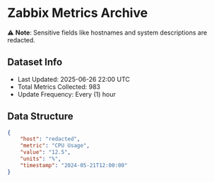 # Zabbix Metrics Archive

⚠️ **Note**: Sensitive fields like hostnames and system descriptions are redacted.

## Dataset Info
- Last Updated: 2025-06-26 22:00 UTC
- Total Metrics Collected: 983
- Update Frequency: Every (1) hour

## Data Structure
```json
{
    "host": "redacted",
    "metric": "CPU Usage",
    "value": "12.5",
    "units": "%",
    "timestamp": "2024-05-21T12:00:00"
}
```
